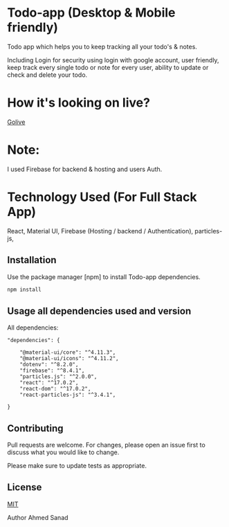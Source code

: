 # Todo-app (Desktop & Mobile friendly)

Todo app which helps you to keep tracking all your todo's & notes.

Including Login for security using login with google account, user friendly, 
keep track every single todo or note for every user, ability to update or check and delete your todo.


# How it's looking on live?

[Golive](https://todo-app-38e69.web.app/)


# Note:

I used Firebase for backend & hosting and users Auth.


# Technology Used (For Full Stack App)

React,
Material UI,
Firebase (Hosting / backend / Authentication),
particles-js,

## Installation

Use the package manager [npm] to install Todo-app dependencies.

```bash
npm install
```


## Usage all dependencies used and version

All dependencies:
 
```javascript-React
"dependencies": {

    "@material-ui/core": "^4.11.3",
    "@material-ui/icons": "^4.11.2",
    "dotenv": "^8.2.0",
    "firebase": "^8.4.1",
    "particles.js": "^2.0.0",
    "react": "^17.0.2",
    "react-dom": "^17.0.2",
    "react-particles-js": "^3.4.1",

}
```

## Contributing
Pull requests are welcome. For changes, please open an issue first to discuss what you would like to change.

Please make sure to update tests as appropriate.

## License
[MIT](https://choosealicense.com/licenses/mit/)

Author
Ahmed Sanad
